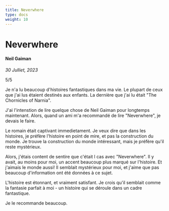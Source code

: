 ```yaml
---
title: Neverwhere
type: docs
weight: 10
---
```


# Neverwhere

#### Neil Gaiman

*30 Julliet, 2023*  

5/5

Je n'a lu beaucoup d'histoires fantastiques dans ma vie. Le plupart de ceux que j'ai lus étaient destinés aux enfants. La dernière que j'ai lu était "The Chornicles of Narnia".

J'ai l'intenstion de lire quelque chose de Neil Gaiman pour longtemps maintenant. Alors, quand un ami m'a recommandé de lire "Neverwhere", je devais le faire.

Le romain était captivant immedietament. Je veux dire que dans les histoires, je préfère l'histoire en point de mire, et pas la construction du monde. Je trouve la construction du monde intéressant, mais je préfère qu'il reste mystérieux. 

Alors, j'étais content de sentire que c'était l cas avec "Neverwhere". Il y avait, au moins pour moi, un accent beaucoup plus marqué sur l'histoire. Et j'aimais le monde aussi! Il semblait mystérieux pour moi, et j'aime que pas beaucoup d'information ont été données à ce sujet.

L'histoire est étonnant, et vraiment satisfant. Je crois qu'il semblait comme la fantasie parfait à moi - un histoire qui se déroule dans un cadre fantastique.

Je le recommande beaucoup.